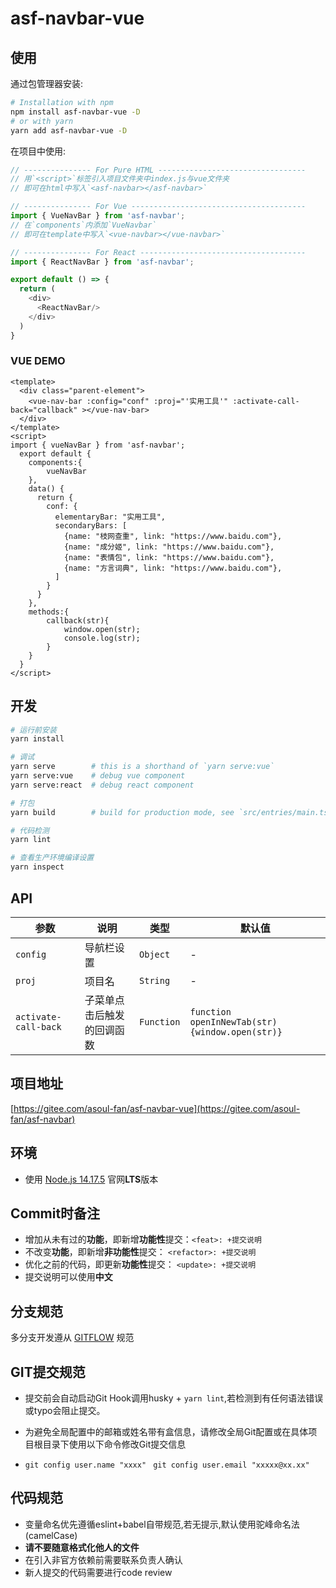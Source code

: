 # asf-navbar-vue

## 使用

通过包管理器安装:

```bash
# Installation with npm
npm install asf-navbar-vue -D
# or with yarn
yarn add asf-navbar-vue -D
```

在项目中使用:

```typescript
// --------------- For Pure HTML ---------------------------------
// 用`<script>`标签引入项目文件夹中index.js与vue文件夹
// 即可在html中写入`<asf-navbar></asf-navbar>`

// --------------- For Vue ---------------------------------------
import { VueNavBar } from 'asf-navbar';
// 在`components`内添加`VueNavbar`
// 即可在template中写入`<vue-navbar></vue-navbar>`

// --------------- For React -------------------------------------
import { ReactNavBar } from 'asf-navbar';

export default () => {
  return (
    <div>
      <ReactNavBar/>
    </div>
  )
}
```
### VUE DEMO
```vue
<template>
  <div class="parent-element">
    <vue-nav-bar :config="conf" :proj="'实用工具'" :activate-call-back="callback" ></vue-nav-bar>
  </div>
</template>
<script>
import { vueNavBar } from 'asf-navbar';
  export default {
    components:{
        vueNavBar
    },
    data() {
      return {
        conf: {
          elementaryBar: "实用工具",
          secondaryBars: [
            {name: "枝网查重", link: "https://www.baidu.com"},
            {name: "成分姬", link: "https://www.baidu.com"},
            {name: "表情包", link: "https://www.baidu.com"},
            {name: "方言词典", link: "https://www.baidu.com"},
          ]
        }
      }
    },
    methods:{
        callback(str){
            window.open(str);
            console.log(str);
        }
    }
  }
</script>
```


## 开发

```bash
# 运行前安装
yarn install

# 调试
yarn serve        # this is a shorthand of `yarn serve:vue`
yarn serve:vue    # debug vue component
yarn serve:react  # debug react component

# 打包
yarn build        # build for production mode, see `src/entries/main.ts`

# 代码检测
yarn lint

# 查看生产环境编译设置
yarn inspect
```

## API
|  参数   | 说明  |  类型  |  默认值  |
|  ----  | ----  | ----  |   ----  |
|`config`| 导航栏设置 | `Object`|   -   |
| `proj` | 项目名 | `String`|    - |
| `activate-call-back` | 子菜单点击后触发的回调函数 | `Function`|  `function openInNewTab(str){window.open(str)}` |


## 项目地址
[https://gitee.com/asoul-fan/asf-navbar-vue](https://gitee.com/asoul-fan/asf-navbar)

## 环境
* 使用 [Node.js 14.17.5](http://nodejs.cn/download/current/) 官网**LTS**版本

## Commit时备注
* 增加从未有过的**功能**，即新增**功能性**提交：`<feat>: +提交说明`
* 不改变**功能**，即新增**非功能性**提交： `<refactor>: +提交说明`
* 优化之前的代码，即更新**功能性**提交： `<update>: +提交说明`
* 提交说明可以使用**中文**

## 分支规范
多分支开发遵从 [GITFLOW](https://datasift.github.io/gitflow/IntroducingGitFlow.html#:~:text=GitFlow%20is%20a%20branching%20model,and%20scaling%20the%20development%20team.) 规范

## GIT提交规范
* 提交前会自动启动Git Hook调用husky + `yarn lint`,若检测到有任何语法错误或typo会阻止提交。

* 为避免全局配置中的邮箱或姓名带有盒信息，请修改全局Git配置或在具体项目根目录下使用以下命令修改Git提交信息

* `git config user.name "xxxx"` ` git config user.email "xxxxx@xx.xx"`

## 代码规范
* 变量命名优先遵循eslint+babel自带规范,若无提示,默认使用驼峰命名法(camelCase)
* **请不要随意格式化他人的文件**
* 在引入非官方依赖前需要联系负责人确认
* 新人提交的代码需要进行code review

